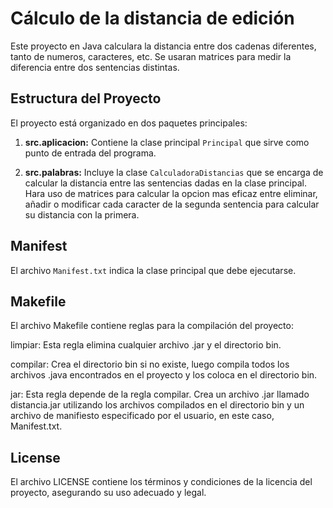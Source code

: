 # Cálculo de la distancia de edición

Este proyecto en Java calculara la distancia entre dos cadenas diferentes, tanto de numeros, caracteres, etc. Se usaran matrices para medir la diferencia entre dos sentencias distintas. 

## Estructura del Proyecto

El proyecto está organizado en dos paquetes principales:

1. **src.aplicacion:** Contiene la clase principal `Principal` que sirve como punto de entrada del programa.

2. **src.palabras:** Incluye la clase `CalculadoraDistancias` que se encarga de calcular la distancia entre las sentencias dadas en la clase principal. Hara uso de matrices para calcular la opcion mas eficaz entre eliminar, añadir o modificar cada caracter de la segunda sentencia para calcular su distancia con la primera.


## Manifest

El archivo `Manifest.txt` indica la clase principal que debe ejecutarse.

## Makefile
El archivo Makefile contiene reglas para la compilación del proyecto:

limpiar: Esta regla elimina cualquier archivo .jar y el directorio bin.

compilar: Crea el directorio bin si no existe, luego compila todos los archivos .java encontrados en el proyecto y los coloca en el directorio bin.

jar: Esta regla depende de la regla compilar. Crea un archivo .jar llamado distancia.jar utilizando los archivos compilados en el directorio bin y un archivo de manifiesto especificado por el usuario, en este caso, Manifest.txt.

## License

El archivo LICENSE contiene los términos y condiciones de la licencia del proyecto, asegurando su uso adecuado y legal.
